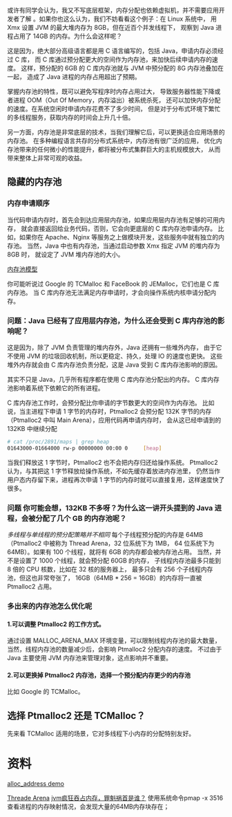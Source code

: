 
或许有同学会认为，我又不写底层框架，内存分配也依赖虚拟机，并不需要应用开发者了解
。如果你也这么认为，我们不妨看看这个例子：在 Linux 系统中，
用 Xmx 设置 JVM 的最大堆内存为 8GB，但在近百个并发线程下，
观察到 Java 进程占用了 14GB 的内存。为什么会这样呢？

这是因为，绝大部分高级语言都是用 C 语言编写的，包括 Java，申请内存必须经过 C 库，
而 C 库通过预分配更大的空间作为内存池，来加快后续申请内存的速度。
这样，预分配的 6GB 的 C 库内存池就与 JVM 中预分配的 8G 内存池叠加在一起，
造成了 Java 进程的内存占用超出了预期。


掌握内存池的特性，既可以避免写程序时内存占用过大，
导致服务器性能下降或者进程 OOM（Out Of Memory，内存溢出）被系统杀死，
还可以加快内存分配的速度。在系统空闲时申请内存花费不了多少时间，
但是对于分布式环境下繁忙的多线程服务，获取内存的时间会上升几十倍。

另一方面，内存池是非常底层的技术，当我们理解它后，可以更换适合应用场景的内存池。
在多种编程语言共存的分布式系统中，内存池有很广泛的应用，
优化内存池带来的任何微小的性能提升，都将被分布式集群巨大的主机规模放大，
从而带来整体上非常可观的收益。

## 隐藏的内存池
### 内存申请顺序
当代码申请内存时，首先会到达应用层内存池，如果应用层内存池有足够的可用内存，
就会直接返回给业务代码，否则，它会向更底层的 C 库内存池申请内存。
比如，如果你在 Apache、Nginx 等服务之上做模块开发，这些服务中就有独立的内存池。
当然，Java 中也有内存池，当通过启动参数 Xmx 指定 JVM 的堆内存为 8GB 时，
就设定了 JVM 堆内存池的大小。

[内存池模型](https://static001.geekbang.org/resource/image/89/6a/893edd82d03c628fae83b95bd4fbba6a.jpg)

你可能听说过 Google 的 TCMalloc 和 FaceBook 的 JEMalloc，它们也是 C 库内存池。
当 C 库内存池无法满足内存申请时，才会向操作系统内核申请分配内存。

### 问题：Java 已经有了应用层内存池，为什么还会受到 C 库内存池的影响呢？
这是因为，除了 JVM 负责管理的堆内存外，Java 还拥有一些堆外内存，
由于它不使用 JVM 的垃圾回收机制，所以更稳定、持久，处理 IO 的速度也更快。
这些堆外内存就会由 C 库内存池负责分配，这是 Java 受到 C 库内存池影响的原因。

其实不只是 Java，几乎所有程序都在使用 C 库内存池分配出的内存。
C 库内存池影响着系统下依赖它的所有进程。

C 库内存池工作时，会预分配比你申请的字节数更大的空间作为内存池。
比如说，当主进程下申请 1 字节的内存时，Ptmalloc2 会预分配 132K 字节的内存
（Ptmalloc2 中叫 Main Arena），应用代码再申请内存时，
会从这已经申请到的 132KB 中继续分配
```bash
# cat /proc/2891/maps | grep heap
01643000-01664000 rw-p 00000000 00:00 0     [heap]
```
当我们释放这 1 字节时，Ptmalloc2 也不会把内存归还给操作系统。
Ptmalloc2 认为，与其把这 1 字节释放给操作系统，不如先缓存着放进内存池里，
仍然当作用户态内存留下来，进程再次申请 1 字节的内存时就可以直接复用，这样速度快了很多。

### 问题 你可能会想，132KB 不多呀？为什么这一讲开头提到的 Java 进程，会被分配了几个 GB 的内存池呢？
*多线程与单线程的预分配策略并不相同*
每个子线程预分配的内存是 64MB（Ptmalloc2 中被称为 Thread Arena，32 位系统下为 1MB，
64 位系统下为 64MB）。如果有 100 个线程，就将有 6GB 的内存都会被内存池占用。
当然，并不是设置了 1000 个线程，就会预分配 60GB 的内存，
子线程内存池最多只能到 8 倍的 CPU 核数，比如在 32 核的服务器上，
最多只会有 256 个子线程内存池，但这也非常夸张了，
16GB（64MB * 256 = 16GB）的内存将一直被 Ptmalloc2 占用。

### 多出来的内存池怎么优化呢
#### 1.可以调整 Ptmalloc2 的工作方式。
通过设置 MALLOC_ARENA_MAX 环境变量，可以限制线程内存池的最大数量，
当然，线程内存池的数量减少后，会影响 Ptmalloc2 分配内存的速度。
不过由于 Java 主要使用 JVM 内存池来管理对象，这点影响并不重要。

#### 2.可以更换掉 Ptmalloc2 内存池，选择一个预分配内存更少的内存池
比如 Google 的 TCMalloc。


## 选择 Ptmalloc2 还是 TCMalloc？
先来看 TCMalloc 适用的场景，它对多线程下小内存的分配特别友好。

# 资料
[alloc_address demo](https://github.com/russelltao/geektime_distrib_perf/tree/master/2-memory/alloc_address)

[Threade Arena](https://www.cnblogs.com/alisecurity/p/5486458.html)
[jvm疯狂吞占内存，罪魁祸首是谁？](https://www.jianshu.com/p/7350a95506f8)
使用系统命令pmap -x 3516查看进程的内存映射情况，会发现大量的64MB内存块存在；